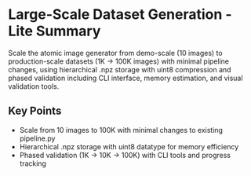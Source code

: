 # Large-Scale Dataset Generation - Lite Summary

Scale the atomic image generator from demo-scale (10 images) to production-scale datasets (1K → 100K images) with minimal pipeline changes, using hierarchical .npz storage with uint8 compression and phased validation including CLI interface, memory estimation, and visual validation tools.

## Key Points
- Scale from 10 images to 100K with minimal changes to existing pipeline.py
- Hierarchical .npz storage with uint8 datatype for memory efficiency
- Phased validation (1K → 10K → 100K) with CLI tools and progress tracking
